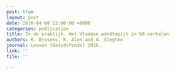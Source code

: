 ```yaml
---
post: true
layout: post
date: 2016-04-08 22:00:00 +0000
categories: publication
title: In de praktijk. Het Vlaamse wandtapijt in 50 verhalen
authors: K. Brosens, K. Alen and A. Slegten
journal: Leuven (Davidsfonds) 2016.
link: ''
file: ''

---
```

